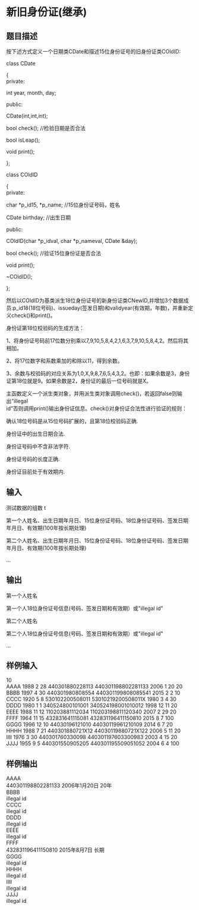 # 新旧身份证(继承)  
  
## 题目描述  
按下述方式定义一个日期类CDate和描述15位身份证号的旧身份证类COldID:  
  
class CDate  
  
{  
private:  
  
int year, month, day;  
  
public:  
  
CDate(int,int,int);  
  
bool check(); //检验日期是否合法  
  
bool isLeap();  
  
void print();  
  
};  
  
class COldID  
  
{  
private:  
  
char *p_id15, *p_name; //15位身份证号码，姓名  
  
CDate birthday; //出生日期  
  
public:  
  
COldID(char *p_idval, char *p_nameval, CDate &day);  
  
bool check(); //验证15位身份证是否合法  
  
void print();  
  
~COldID();  
  
};  
  
然后以COldID为基类派生18位身份证号的新身份证类CNewID,并增加3个数据成员:p_id18(18位号码)、issueday(签发日期)和validyear(有效期，年数)，并重新定义check()和print()。  
  
身份证第18位校验码的生成方法：  
  
1、将身份证号码前17位数分别乘以7,9,10,5,8,4,2,1,6,3,7,9,10,5,8,4,2。然后将其相加。  
  
2、将17位数字和系数乘加的和除以11，得到余数。  
  
3、余数与校验码的对应关系为1,0,X,9,8,7,6,5,4,3,2。也即：如果余数是3，身份证第18位就是9。如果余数是2，身份证的最后一位号码就是X。  
  
主函数定义一个派生类对象，并用派生类对象调用check()，若返回false则输出“illegal  
id”否则调用print()输出身份证信息。check()对身份证合法性进行验证的规则：  
  
确认18位号码是从15位号码扩展的，且第18位校验码正确.  
  
身份证中的出生日期合法.  
  
身份证号码中不含非法字符.  
  
身份证号码的长度正确.  
  
身份证目前处于有效期内.  
  
## 输入  
测试数据的组数 t  
  
第一个人姓名、出生日期年月日、15位身份证号码、18位身份证号码、签发日期年月日、有效期(100年按长期处理)  
  
第二个人姓名、出生日期年月日、15位身份证号码、18位身份证号码、签发日期年月日、有效期(100年按长期处理)  
  
…  
  
## 输出  
第一个人姓名  
  
第一个人18位身份证号信息(号码、签发日期和有效期）或"illegal id"  
  
第二个人姓名  
  
第二个人18位身份证号信息(号码、签发日期和有效期）或"illegal id"  
  
…  
  
## 样例输入  
10  
AAAA 1988 2 28 440301880228113 440301198802281133 2006 1 20 20  
BBBB 1997 4 30 440301980808554 440301199808085541 2015 2 2 10  
CCCC 1920 5 8 530102200508011 53010219200508011X 1980 3 4 30  
DDDD 1980 1 1 340524800101001 340524198001010012 1998 12 11 20  
EEEE 1988 11 12 110203881112034 110203198811120340 2007 2 29 20  
FFFF 1964 11 15 432831641115081 432831196411150810 2015 8 7 100  
GGGG 1996 12 10 44030196121010 44030119961210109 2014 6 7 20  
HHHH 1988 7 21 440301880721X12 44030119880721X122 2006 5 11 20  
IIII 1976 3 30 440301760330098 440301197603300983 2003 4 15 20  
JJJJ 1955 9 5 440301550905205 440301195509051052 2004 6 4 100  
## 样例输出  
AAAA  
440301198802281133 2006年1月20日 20年  
BBBB  
illegal id  
CCCC  
illegal id  
DDDD  
illegal id  
EEEE  
illegal id  
FFFF  
432831196411150810 2015年8月7日 长期  
GGGG  
illegal id  
HHHH  
illegal id  
IIII  
illegal id  
JJJJ  
illegal id  
  
  
